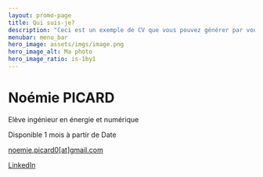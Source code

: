 ```yaml
---
layout: promo-page
title: Qui suis-je?
description: "Ceci est un exemple de CV que vous pouvez générer par vous-même"
menubar: menu_bar
hero_image: assets/imgs/image.png
hero_image_alt: Ma photo
hero_image_ratio: is-1by1
---
```


# Noémie PICARD
Elève ingénieur en énergie et numérique


Disponible 1 mois à partir de Date

[noemie.picard0[at]gmail.com](mailto:noemie.picard0@gmail.com)

[LinkedIn](https://www.linkedin.com/in/Prenom.Nom)


